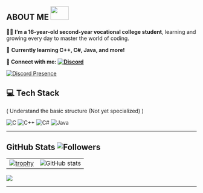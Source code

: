 ## **ABOUT ME** <img src="https://i.giphy.com/media/v1.Y2lkPTc5MGI3NjExdHg0ZXNmZ3p3bWhlb3U3d3U0ZjNlcW5jeHkzN3Vnc29nYzJ5ZHhhZSZlcD12MV9pbnRlcm5hbF9naWZfYnlfaWQmY3Q9Zw/LHZyixOnHwDDy/giphy.gif" width="48" height="36" />

👨‍💻 **I’m a 16-year-old second-year vocational college student**, learning and growing every day to master the world of coding. 

🌱 **Currently learning C++, C#, Java, and more!**

**🔗 Connect with me:  [![Discord](https://img.shields.io/badge/Discord-%237289DA.svg?style=for-the-badge&logo=discord&logoColor=white)](https://discord.com/users/1109103765308583960)**


[![Discord Presence](https://lanyard.cnrad.dev/api/1109103765308583960)](https://discord.com/users/1109103765308583960)  

## 💻 **Tech Stack** 
( Understand the basic structure (Not yet specialized) )

![C](https://img.shields.io/badge/c-%2300599C.svg?style=for-the-badge&logo=c&logoColor=white) ![C++](https://img.shields.io/badge/c%2B%2B-%2300599C.svg?style=for-the-badge&logo=c%2B%2B&logoColor=white) ![C#](https://img.shields.io/badge/c%23-%23239120.svg?style=for-the-badge&logo=c-sharp&logoColor=white) ![Java](https://img.shields.io/badge/java-%23F7DF1E.svg?style=for-the-badge&logo=java&logoColor=white) 

---


## **GitHub Stats** ![Followers](https://img.shields.io/github/followers/NguyenMinh08?style=social)
| | |
|-|-|
|[![trophy](https://github-profile-trophy.vercel.app/?username=NguyenMinh08&theme=tokyonight)](https://github.com/ryo-ma/github-profile-trophy) | ![GitHub stats](https://github-readme-stats.vercel.app/api?username=NguyenMinh08&show_icons=true&hide_title=true&count_private=true&hide=prs&theme=tokyonight) |



[![](https://visitcount.itsvg.in/api?id=NguyenMinh08&icon=0&color=8)](https://visitcount.itsvg.in)

---
